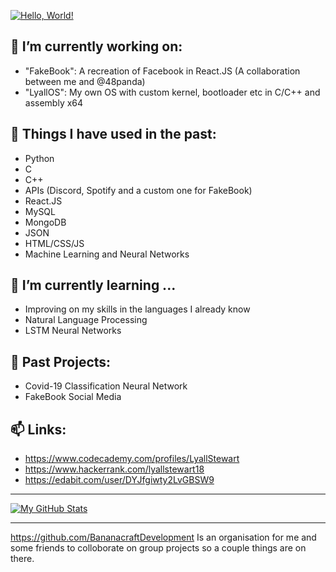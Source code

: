 [![Hello, World!](https://camo.githubusercontent.com/b40aa6e0a49e00065a11b3773f9f4d7098be2fed4da538a0a32abb74992a7869/68747470733a2f2f726973686176616e616e642e6769746875622e696f2f7374617469632f696d616765732f6772656574696e67732e676966)]()


## 🔭 I’m currently working on:
  - "FakeBook": A recreation of Facebook in React.JS (A collaboration between me and @48panda)
  - "LyallOS": My own OS with custom kernel, bootloader etc in C/C++ and assembly x64

## 💬 Things I have used in the past:
  - Python
  - C
  - C++
  - APIs (Discord, Spotify and a custom one for FakeBook)
  - React.JS
  - MySQL
  - MongoDB
  - JSON
  - HTML/CSS/JS
  - Machine Learning and Neural Networks

## 🌱 I’m currently learning ...
  - Improving on my skills in the languages I already know
  - Natural Language Processing
  - LSTM Neural Networks

## 📓 Past Projects:
  - Covid-19 Classification Neural Network
  - FakeBook Social Media

## 📫 Links:
  - https://www.codecademy.com/profiles/LyallStewart
  - https://www.hackerrank.com/lyallstewart18
  - https://edabit.com/user/DYJfgiwty2LvGBSW9
 
---
 
 [![My GitHub Stats](https://github-readme-stats.vercel.app/api/?username=lyallstewart&count_private=true&theme=tokyonight&showicons=true)]()
 
---

https://github.com/BananacraftDevelopment Is an organisation for me and some friends to colloborate on group projects so a couple things are on there.
